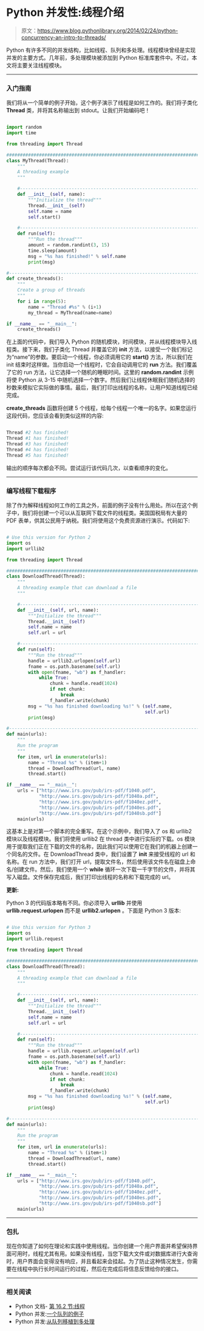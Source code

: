 # Python 并发性:线程介绍

> 原文：<https://www.blog.pythonlibrary.org/2014/02/24/python-concurrency-an-intro-to-threads/>

Python 有许多不同的并发结构，比如线程、队列和多处理。线程模块曾经是实现并发的主要方式。几年前，多处理模块被添加到 Python 标准库套件中。不过，本文将主要关注线程模块。

* * *

### 入门指南

我们将从一个简单的例子开始，这个例子演示了线程是如何工作的。我们将子类化 **Thread** 类，并将其名称输出到 stdout。让我们开始编码吧！

```py

import random
import time

from threading import Thread

########################################################################
class MyThread(Thread):
    """
    A threading example
    """

    #----------------------------------------------------------------------
    def __init__(self, name):
        """Initialize the thread"""
        Thread.__init__(self)
        self.name = name
        self.start()

    #----------------------------------------------------------------------
    def run(self):
        """Run the thread"""
        amount = random.randint(3, 15)
        time.sleep(amount)
        msg = "%s has finished!" % self.name
        print(msg)

#----------------------------------------------------------------------
def create_threads():
    """
    Create a group of threads
    """
    for i in range(5):
        name = "Thread #%s" % (i+1)
        my_thread = MyThread(name=name)

if __name__ == "__main__":
    create_threads()

```

在上面的代码中，我们导入 Python 的随机模块，时间模块，并从线程模块导入线程类。接下来，我们子类化 Thread 并覆盖它的 **__init__** 方法，以接受一个我们标记为“name”的参数。要启动一个线程，你必须调用它的 **start()** 方法，所以我们在 init 结束时这样做。当你启动一个线程时，它会自动调用它的 **run** 方法。我们覆盖了它的 run 方法，让它选择一个随机的睡眠时间。这里的 **random.randint** 示例将使 Python 从 3-15 中随机选择一个数字。然后我们让线程休眠我们随机选择的秒数来模拟它实际做的事情。最后，我们打印出线程的名称，让用户知道线程已经完成。

**create_threads** 函数将创建 5 个线程，给每个线程一个唯一的名字。如果您运行这段代码，您应该会看到类似这样的内容:

```py

Thread #2 has finished!
Thread #1 has finished!
Thread #3 has finished!
Thread #4 has finished!
Thread #5 has finished!

```

输出的顺序每次都会不同。尝试运行该代码几次，以查看顺序的变化。

* * *

### 编写线程下载程序

除了作为解释线程如何工作的工具之外，前面的例子没有什么用处。所以在这个例子中，我们将创建一个可以从互联网下载文件的线程类。美国国税局有大量的 PDF 表单，供其公民用于纳税。我们将使用这个免费资源进行演示。代码如下:

```py

# Use this version for Python 2
import os
import urllib2

from threading import Thread

########################################################################
class DownloadThread(Thread):
    """
    A threading example that can download a file
    """

    #----------------------------------------------------------------------
    def __init__(self, url, name):
        """Initialize the thread"""
        Thread.__init__(self)
        self.name = name
        self.url = url

    #----------------------------------------------------------------------
    def run(self):
        """Run the thread"""
        handle = urllib2.urlopen(self.url)
        fname = os.path.basename(self.url)
        with open(fname, "wb") as f_handler:
            while True:
                chunk = handle.read(1024)
                if not chunk:
                    break
                f_handler.write(chunk)
        msg = "%s has finished downloading %s!" % (self.name,
                                                   self.url)
        print(msg)

#----------------------------------------------------------------------
def main(urls):
    """
    Run the program
    """
    for item, url in enumerate(urls):
        name = "Thread %s" % (item+1)
        thread = DownloadThread(url, name)
        thread.start()

if __name__ == "__main__":
    urls = ["http://www.irs.gov/pub/irs-pdf/f1040.pdf",
            "http://www.irs.gov/pub/irs-pdf/f1040a.pdf",
            "http://www.irs.gov/pub/irs-pdf/f1040ez.pdf",
            "http://www.irs.gov/pub/irs-pdf/f1040es.pdf",
            "http://www.irs.gov/pub/irs-pdf/f1040sb.pdf"]
    main(urls)

```

这基本上是对第一个脚本的完全重写。在这个示例中，我们导入了 os 和 urllib2 模块以及线程模块。我们将使用 urllib2 在 thread 类中进行实际的下载。os 模块用于提取我们正在下载的文件的名称，因此我们可以使用它在我们的机器上创建一个同名的文件。在 DownloadThread 类中，我们设置了 __init__ 来接受线程的 url 和名称。在 run 方法中，我们打开 url，提取文件名，然后使用该文件名在磁盘上命名/创建文件。然后，我们使用一个 **while** 循环一次下载一千字节的文件，并将其写入磁盘。文件保存完成后，我们打印出线程的名称和下载完成的 url。

**更新:**

Python 3 的代码版本略有不同。你必须导入 **urllib** 并使用 **urllib.request.urlopen** 而不是 **urllib2.urlopen** 。下面是 Python 3 版本:

```py

# Use this version for Python 3
import os
import urllib.request

from threading import Thread

########################################################################
class DownloadThread(Thread):
    """
    A threading example that can download a file
    """

    #----------------------------------------------------------------------
    def __init__(self, url, name):
        """Initialize the thread"""
        Thread.__init__(self)
        self.name = name
        self.url = url

    #----------------------------------------------------------------------
    def run(self):
        """Run the thread"""
        handle = urllib.request.urlopen(self.url)
        fname = os.path.basename(self.url)
        with open(fname, "wb") as f_handler:
            while True:
                chunk = handle.read(1024)
                if not chunk:
                    break
                f_handler.write(chunk)
        msg = "%s has finished downloading %s!" % (self.name,
                                                   self.url)
        print(msg)

#----------------------------------------------------------------------
def main(urls):
    """
    Run the program
    """
    for item, url in enumerate(urls):
        name = "Thread %s" % (item+1)
        thread = DownloadThread(url, name)
        thread.start()

if __name__ == "__main__":
    urls = ["http://www.irs.gov/pub/irs-pdf/f1040.pdf",
            "http://www.irs.gov/pub/irs-pdf/f1040a.pdf",
            "http://www.irs.gov/pub/irs-pdf/f1040ez.pdf",
            "http://www.irs.gov/pub/irs-pdf/f1040es.pdf",
            "http://www.irs.gov/pub/irs-pdf/f1040sb.pdf"]
    main(urls)

```

* * *

### 包扎

现在你知道了如何在理论和实践中使用线程。当你创建一个用户界面并希望保持界面可用时，线程尤其有用。如果没有线程，当您下载大文件或对数据库进行大查询时，用户界面会变得没有响应，并且看起来会挂起。为了防止这种情况发生，你需要在线程中执行长时间运行的过程，然后在完成后将信息反馈给你的接口。

* * *

### 相关阅读

*   Python 文档- [第 16.2 节:线程](http://docs.python.org/2/library/threading.html)
*   Python 并发:[一个队列的例子](https://www.blog.pythonlibrary.org/2012/08/01/python-concurrency-an-example-of-a-queue/)
*   Python 并发:[从队列移植到多处理](https://www.blog.pythonlibrary.org/2012/08/03/python-concurrency-porting-from-a-queue-to-multiprocessing/)